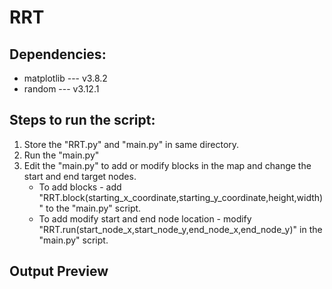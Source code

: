 # RRT

## Dependencies:
- matplotlib --- v3.8.2
- random --- v3.12.1

## Steps to run the script:
1) Store the "RRT.py" and "main.py" in same directory.
2) Run the "main.py"
3) Edit the "main.py" to add or modify blocks in the map and change the start and end target nodes.
     - To add blocks - add "RRT.block(starting_x_coordinate,starting_y_coordinate,height,width)" to the "main.py" script.
     - To add modify start and end node location - modify "RRT.run(start_node_x,start_node_y,end_node_x,end_node_y)" in the "main.py" script.

## Output Preview
